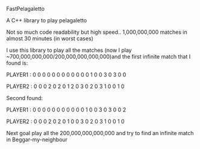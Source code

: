 FastPelagaletto

A C++ library to play pelagaletto

Not so much code readability but high speed.. 1,000,000,000 matches in almost 30 minutes (in worst cases)

I use this library to play all the matches (now I play ~700,000,000,000/200,000,000,000,000)and the first infinite match that I found is:

PLAYER1 : 0 0 0 0 0 0 0 0 0 0 0 0 1 0 0 3 0 3 0 0

PLAYER2 : 0 0 0 2 0 2 0 1 2 0 3 0 2 0 3 1 0 0 1 0

Second found:

PLAYER1 : 0 0 0 0 0 0 0 0 0 0 0 1 0 0 3 0 3 0 0 2

PLAYER2 : 0 0 0 2 0 2 0 1 0 0 3 0 2 0 3 1 0 0 1 0

Next goal play all the 200,000,000,000,000 and try to find an infinite match in Beggar-my-neighbour
